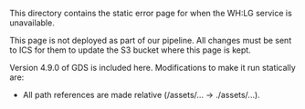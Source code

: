 This directory contains the static error page for when the WH:LG service is unavailable.

This page is not deployed as part of our pipeline. All changes must be sent to ICS for them to update the S3 bucket where this page is kept.

Version 4.9.0 of GDS is included here. Modifications to make it run statically are:

- All path references are made relative (/assets/... -> ./assets/...).

